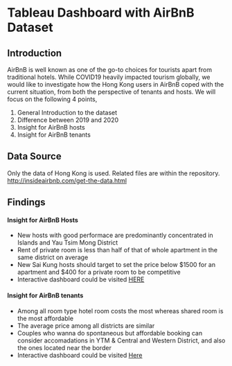 # Tableau Dashboard with AirBnB Dataset

## Introduction
AirBnB is well known as one of the go-to choices for tourists apart from traditional hotels. While COVID19 heavily impacted tourism globally, we would like to investigate how the Hong Kong users in AirBnB coped with the current situation, from both the perspective of tenants and hosts. We will focus on the following 4 points,
1. General Introduction to the dataset
2. Difference between 2019 and 2020
3. Insight for AirBnB hosts
4. Insight for AirBnB tenants

## Data Source
Only the data of Hong Kong is used. Related files are within the repository. <br />
http://insideairbnb.com/get-the-data.html

## Findings

#### Insight for AirBnB Hosts
- New hosts with good performace are predominantly concentrated in Islands and Yau Tsim Mong District
- Rent of private room is less than half of that of whole apartment in the same district on average
- New Sai Kung hosts should target to set the price below $1500 for an apartment and $400 for a private room to be competitive
- Interactive dashboard could be visited <a href="https://public.tableau.com/profile/jackychan#!/vizhome/BIProject_16062109678510/Dashboard1?publish=yes">HERE</a>

#### Insight for AirBnB tenants
- Among all room type hotel room costs the most whereas shared room is the most affordable
- The average price among all districts are similar
- Couples who wanna do spontaneous but affordable booking can consider accomadations in YTM & Central and Western District, and also the ones located near the border
- Interactive dashboard could be visited <a href="https://public.tableau.com/profile/gemma4113#!/vizhome/AirbnbHK_16063745184510/Story1?publish=yes">Here</a>
